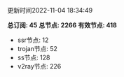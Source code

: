 更新时间2022-11-04 18:34:49

**总订阅: 45**
**总节点: 2266**
**有效节点: 418**
- ssr节点: 12
- trojan节点: 52
- ss节点: 128
- v2ray节点: 226
